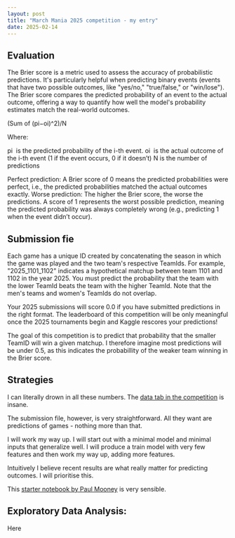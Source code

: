 ```yaml
---
layout: post
title: "March Mania 2025 competition - my entry"
date: 2025-02-14
---
```



## Evaluation

The Brier score is a metric used to assess the accuracy of probabilistic predictions. It's particularly helpful when predicting binary events (events that have two possible outcomes, like "yes/no," "true/false," or "win/lose"). The Brier score compares the predicted probability of an event to the actual outcome, offering a way to quantify how well the model's probability estimates match the real-world outcomes.

(Sum of ​(pi​−oi​)^2)/N

Where:

pi ​ is the predicted probability of the i-th event.
oi ​ is the actual outcome of the i-th event (1 if the event occurs, 0 if it doesn’t)
N is the number of predictions

Perfect prediction: A Brier score of 0 means the predicted probabilities were perfect, i.e., the predicted probabilities matched the actual outcomes exactly.
Worse prediction: The higher the Brier score, the worse the predictions. A score of 1 represents the worst possible prediction, meaning the predicted probability was always completely wrong (e.g., predicting 1 when the event didn’t occur).

## Submission fie

Each game has a unique ID created by concatenating the season in which the game was played and the two team's respective TeamIds. For example, "2025_1101_1102" indicates a hypothetical matchup between team 1101 and 1102 in the year 2025. You must predict the probability that the team with the lower TeamId beats the team with the higher TeamId. Note that the men's teams and women's TeamIds do not overlap.

Your 2025 submissions will score 0.0 if you have submitted predictions in the right format. The leaderboard of this competition will be only meaningful once the 2025 tournaments begin and Kaggle rescores your predictions!

The goal of this competition is to predict that probability that the smaller TeamID will win a given matchup. I therefore imagine most predictions will be under 0.5, as this indicates the probabillity of the weaker team winning in the Brier score.

## Strategies

I can literally drown in all these numbers. The [data tab in the competition](https://www.kaggle.com/competitions/march-machine-learning-mania-2025/data) is insane.

The submission file, however, is very straightforward. All they want are predictions of games - nothing more than that.

I will work my way up. I will start out with a minimal model and minimal inputs that generalize well. I will produce a train model with very few features and then work my way up, adding more features.

Intuitively I believe recent results are what really matter for predicting outcomes. I will prioritise this.

This [starter notebook by Paul Mooney](https://www.kaggle.com/code/paultimothymooney/simple-starter-notebook-for-march-mania-2025/notebook) is very sensible.


## Exploratory Data Analysis:

Here
